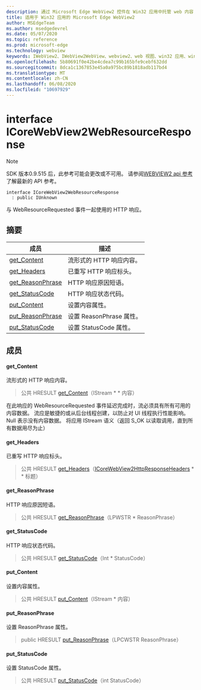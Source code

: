 ```yaml
---
description: 通过 Microsoft Edge WebView2 控件在 Win32 应用中托管 web 内容
title: 适用于 Win32 应用的 Microsoft Edge WebView2
author: MSEdgeTeam
ms.author: msedgedevrel
ms.date: 05/07/2020
ms.topic: reference
ms.prod: microsoft-edge
ms.technology: webview
keywords: IWebView2、IWebView2WebView、webview2、web 视图、win32 应用、win32、edge、ICoreWebView2、ICoreWebView2Controller、浏览器控件、边缘 html
ms.openlocfilehash: 5b80691f0e42be4cdea7c99b165bfe9cebf632dd
ms.sourcegitcommit: 8dca1c1367853e45a0a975bc89b1818adb117bd4
ms.translationtype: MT
ms.contentlocale: zh-CN
ms.lasthandoff: 06/08/2020
ms.locfileid: "10697929"
---
```

# interface ICoreWebView2WebResourceResponse 

> [!NOTE]
> SDK 版本0.9.515 后，此参考可能会更改或不可用。 请参阅[WEBVIEW2 api 参考](../../../webview2-api-reference.md)了解最新的 API 参考。

```
interface ICoreWebView2WebResourceResponse
  : public IUnknown
```

与 WebResourceRequested 事件一起使用的 HTTP 响应。

## 摘要

 成员                        | 描述
--------------------------------|---------------------------------------------
[get_Content](#get_content) | 流形式的 HTTP 响应内容。
[get_Headers](#get_headers) | 已重写 HTTP 响应标头。
[get_ReasonPhrase](#get_reasonphrase) | HTTP 响应原因短语。
[get_StatusCode](#get_statuscode) | HTTP 响应状态代码。
[put_Content](#put_content) | 设置内容属性。
[put_ReasonPhrase](#put_reasonphrase) | 设置 ReasonPhrase 属性。
[put_StatusCode](#put_statuscode) | 设置 StatusCode 属性。

## 成员

#### get_Content 

流形式的 HTTP 响应内容。

> 公共 HRESULT [get_Content](#get_content)（IStream * * 内容）

在此响应的 WebResourceRequested 事件延迟完成时，流必须具有所有可用的内容数据。 流应是敏捷的或从后台线程创建，以防止对 UI 线程执行性能影响。 Null 表示没有内容数据。 将应用 IStream 语义（返回 S_OK 以读取调用，直到所有数据用尽为止）

#### get_Headers 

已重写 HTTP 响应标头。

> 公共 HRESULT [get_Headers](#get_headers)（[ICoreWebView2HttpResponseHeaders](icorewebview2httpresponseheaders.md) * * 标题）

#### get_ReasonPhrase 

HTTP 响应原因短语。

> 公共 HRESULT [get_ReasonPhrase](#get_reasonphrase)（LPWSTR * ReasonPhrase）

#### get_StatusCode 

HTTP 响应状态代码。

> 公共 HRESULT [get_StatusCode](#get_statuscode)（Int * StatusCode）

#### put_Content 

设置内容属性。

> 公共 HRESULT [put_Content](#put_content)（IStream * 内容）

#### put_ReasonPhrase 

设置 ReasonPhrase 属性。

> public HRESULT [put_ReasonPhrase](#put_reasonphrase)（LPCWSTR ReasonPhrase）

#### put_StatusCode 

设置 StatusCode 属性。

> 公共 HRESULT [put_StatusCode](#put_statuscode)（int StatusCode）

